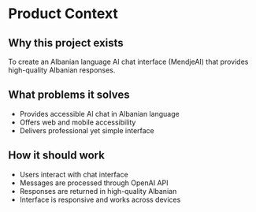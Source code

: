 # Product Context

## Why this project exists
To create an Albanian language AI chat interface (MendjeAI) that provides high-quality Albanian responses.

## What problems it solves
- Provides accessible AI chat in Albanian language
- Offers web and mobile accessibility
- Delivers professional yet simple interface

## How it should work
- Users interact with chat interface
- Messages are processed through OpenAI API
- Responses are returned in high-quality Albanian
- Interface is responsive and works across devices
